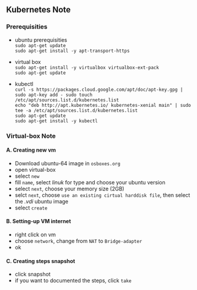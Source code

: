 ## Kubernetes Note

### Prerequisities
- ubuntu prerequisities     
`sudo apt-get update`   
`sudo apt-get install -y apt-transport-https`

- virtual box   
`sudo apt-get install -y virtualbox virtualbox-ext-pack`    
`sudo apt-get update`

- kubectl   
`curl -s https://packages.cloud.google.com/apt/doc/apt-key.gpg | sudo apt-key add -
sudo touch /etc/apt/sources.list.d/kubernetes.list`     
`echo "deb http://apt.kubernetes.io/ kubernetes-xenial main" | sudo tee -a /etc/apt/sources.list.d/kubernetes.list`     
`sudo apt-get update`   
`sudo apt-get install -y kubectl`


### Virtual-box Note
#### A. Creating new vm
- Download ubuntu-64 image in `osboxes.org` 
- open virtual-box
- select `new`
- fill `name`, select *linuk* for type and choose your ubuntu version
- select `next`, choose your memory size (2GB)
- selct `next`, choose `use an existing cirtual harddisk file`, then select the *.vdi* ubuntu image
- select `create`

#### B. Setting-up VM internet
- right click on vm
- choose `network`, change from `NAT` to `Bridge-adapter`
- ok

#### C. Creating steps snapshot
- click snapshot
- if you want to documented the steps, click `take`



